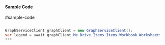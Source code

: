 #### Sample Code
#sample-code 

```C#

GraphServiceClient graphClient = new GraphServiceClient();
var legend = await graphClient.Me.Drive.Items.Items.Workbook.Worksheets.Worksheets.Charts.Charts.Legend.Request().GetAsync();
*** 

```